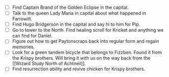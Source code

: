 - [ ] Find Captain Brand of the Golden Eclipse in the capital.
- [ ] Talk to the queen Lady Maria in capital about what happened in Farrowilt.
- [ ] Find Hugo Bridgerson in the capital and say hi to him for Pip.
- [ ] Go to tower to the North. Find healing scroll for Kricket and anything we can find for Daniel.
- [ ] Figure out how to get Paytonscraps back into regular form and regain memories.
- [ ] Look for a green tandem bicycle that belongs to Fizzben. Found it from the Krispy brothers. Will bring it with us on the way back from the [[Wizard Study North of Achtneil]].
- [ ] Find resurrection ability and revive chicken for Krispy brothers.
